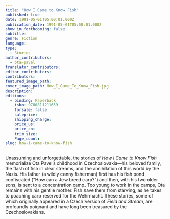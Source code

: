 ```yaml
---
title: "How I Came to Know Fish"
published: true
date: 1991-05-01T05:00:01.000Z
publication_date: 1991-05-01T05:00:01.000Z
show_in_forthcoming: false
subtitle:
genre: Fiction
language:
type:
  - Stories
author_contributors:
  - ota-pavel
translator_contributors:
editor_contributors:
contributors:
featured_image_path:
cover_image_path: How_I_Came_To_Know_Fish.jpg
description:
editions:
  - binding: Paperback
    isbn: 9780811211659
    forsale: false
    saleprice:
    shipping_charge:
    price_us:
    price_cn:
    trim_size:
    Page_count:
slug: how-i-came-to-know-fish
---
```


Unassuming and unforgettable, the stories of _How I Came to Know Fish_ memorialize Ota Pavel’s childhood in Czechoslovakia––his beloved family, the flash of fish in clear streams, and the annihilation of this world by the Nazis. His father (a wildly canny fisherman) first has his fish pond confiscated ("How can a Jew breed carp?") and then, with his two older sons, is sent to a concentration camp. Too young to work in the camps, Ota remains with his gentile mother. Fish save them from starving, as he takes to poaching carp reserved for the Wehrmacht. These stories, some of which originally appeared in a Czech version of _Field and Stream_, are profoundly poignant and have long been treasured by the Czechoslovakians.

